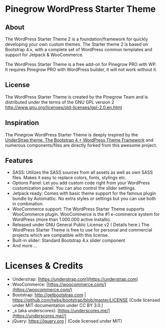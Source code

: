 # Pinegrow WordPress Starter Theme

## About

The WordPress Starter Theme 2 is a foundation/framework for quickly developing your own custom themes. 
The Starter theme 2 is based on Bootstrap 4.x, with a complete set of WordPress common templates and support for Jetpack & WooCommerce.

The WordPress Starter Theme is a free add-on for Pinegrow PRO with WP. It requires Pinegrow PRO with WordPress builder, it will not work without it.


## License
The WordPress Starter Theme is created by the Pinegrow Team and is distributed under the terms of the GNU GPL version 2
http://www.gnu.org/licenses/old-licenses/gpl-2.0.en.html

## Inspiration
The Pinegrow WordPress Starter Theme is deeply inspired by the [UnderStrap theme, The Bootstrap 4 + WordPress Theme Framework](https://understrap.com) and numerous components/files are directly forked from this awesome project.

## Features

- SASS: Utilizes the SASS sources from all assets as well as own SASS files. Makes it easy to replace colors, fonts, stylings etc.
- Options Panel: Let you add custom code right from your WordPress customization panel. You can also control the slider settings.
- Jetpack ready: Comes with basic theme support for the famous plugin bundle by Automattic. No extra styles or settings but you can use both in combination.
- WooCommerce support: The WordPress Starter Theme supports WooCommerce plugin. WooCommerce is the #1 e-commerce system for WordPress (more than 1.000.000 active installs).
- Released under GNU General Public License v2 ( Details here ) The WordPress Starter Theme is free to use for personal and commercial projects which are compatible with this license.
- Built-in slider: Standard Bootstrap 4.x slider component
- And more ...

# Licenses & Credits
- Understrap: [https://understrap.com](https://understrap.com)
- WooCommerce: [https://woocommerce.com/](https://woocommerce.com/)
- Bootstrap: http://getbootstrap.com | https://github.com/twbs/bootstrap/blob/master/LICENSE (Code licensed under MIT documentation under CC BY 3.0.)
- _s (aka underscores): [https://underscores.me/](https://underscores.me//)
- jQuery: https://jquery.org | (Code licensed under MIT)

